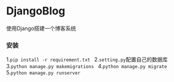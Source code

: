 # DjangoBlog
使用Django搭建一个博客系统


### 安装
1.```pip install -r requirement.txt ``` 
2.`setting.py`配置自己的数据库   
3.```python manage.py makemigrations ``` 
4.```python manage.py migrate```  
5.```python manage.py runserver```  